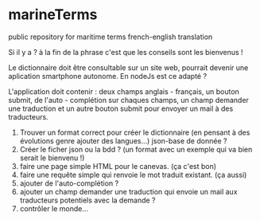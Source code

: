 # marineTerms
public repository for maritime terms french-english translation

Si il y a ? à la fin de la phrase c'est que les conseils sont les bienvenus !

Le dictionnaire doit être consultable sur un site web, pourrait devenir une aplication smartphone autonome.
En nodeJs est ce adapté ? 

L'application doit contenir :
  deux champs anglais - français, 
  un bouton submit, de l'auto - complétion sur chaques champs, 
  un champ demander une traduction et un autre bouton submit pour envoyer un mail à des traducteurs.
 

1) Trouver un format correct pour créer le dictionnaire (en pensant à des évolutions genre ajouter des langues...)
  json-base de donnée ?
3) Créer le ficher json ou la bdd ? (un format avec un exemple qui va bien serait le bienvenu !) 
2) faire une page simple HTML pour le canevas. (ça c'est bon)
4) faire une requête simple qui renvoie le mot traduit existant. (ça aussi)
5) ajouter de l'auto-complétion ? 
6) ajouter un champ demander une traduction qui envoie un mail aux traducteurs potentiels avec la demande ?
7) contrôler le monde...
